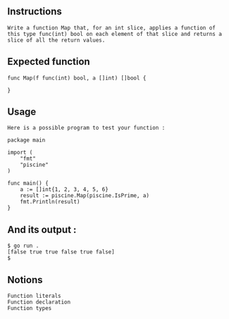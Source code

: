 ## Instructions
```
Write a function Map that, for an int slice, applies a function of this type func(int) bool on each element of that slice and returns a slice of all the return values.
```
## Expected function
```
func Map(f func(int) bool, a []int) []bool {

}
```
## Usage
```
Here is a possible program to test your function :

package main

import (
	"fmt"
	"piscine"
)

func main() {
	a := []int{1, 2, 3, 4, 5, 6}
	result := piscine.Map(piscine.IsPrime, a)
	fmt.Println(result)
}
```
## And its output :
```
$ go run .
[false true true false true false]
$
```
## Notions
```
Function literals
Function declaration
Function types
```
